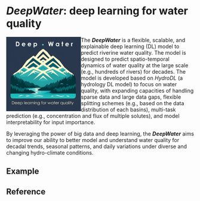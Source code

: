 # *DeepWater*: deep learning for water quality 
<img src="logo/DeepWater_logo.png" alt="Logo" align="left" height="200" />

The ***DeepWater*** is a flexible, scalable, and explainable deep learning (DL) model to predict riverine water quality. The model is designed to predict spatio-temporal dynamics of water quality at the large scale (e.g., hundreds of rivers) for decades. The model is developed based on *HydroDL* (a hydrology DL model) to focus on water quality, with expanding capacities of handling sparse data and large data gaps, flexible splitting schemes (e.g., based on the data distribution of each basins), multi-task prediction (e.g., concentration and flux of multiple solutes), and model interpretability for input importance. 



By leveraging the power of big data and deep learning, the ***DeepWater*** aims to improve our ability to better model and understand water quality for decadal trends, seasonal patterns, and daily variations under diverse and changing hydro-climate conditions. 


## Example

## Reference
